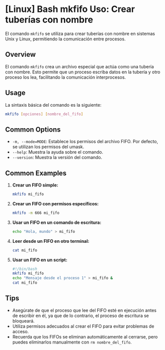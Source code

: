 # [Linux] Bash mkfifo Uso: Crear tuberías con nombre

El comando `mkfifo` se utiliza para crear tuberías con nombre en sistemas Unix y Linux, permitiendo la comunicación entre procesos.

## Overview
El comando `mkfifo` crea un archivo especial que actúa como una tubería con nombre. Esto permite que un proceso escriba datos en la tubería y otro proceso los lea, facilitando la comunicación interprocesos.

## Usage
La sintaxis básica del comando es la siguiente:

```bash
mkfifo [opciones] [nombre_del_fifo]
```

## Common Options
- `-m, --mode=MODE`: Establece los permisos del archivo FIFO. Por defecto, se utilizan los permisos del umask.
- `--help`: Muestra la ayuda sobre el comando.
- `--version`: Muestra la versión del comando.

## Common Examples

1. **Crear un FIFO simple:**
   ```bash
   mkfifo mi_fifo
   ```

2. **Crear un FIFO con permisos específicos:**
   ```bash
   mkfifo -m 666 mi_fifo
   ```

3. **Usar un FIFO en un comando de escritura:**
   ```bash
   echo "Hola, mundo" > mi_fifo
   ```

4. **Leer desde un FIFO en otro terminal:**
   ```bash
   cat mi_fifo
   ```

5. **Usar un FIFO en un script:**
   ```bash
   #!/bin/bash
   mkfifo mi_fifo
   echo "Mensaje desde el proceso 1" > mi_fifo &
   cat mi_fifo
   ```

## Tips
- Asegúrate de que el proceso que lee del FIFO esté en ejecución antes de escribir en él, ya que de lo contrario, el proceso de escritura se bloqueará.
- Utiliza permisos adecuados al crear el FIFO para evitar problemas de acceso.
- Recuerda que los FIFOs se eliminan automáticamente al cerrarse, pero puedes eliminarlos manualmente con `rm nombre_del_fifo`.